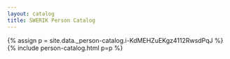 ```yaml
---
layout: catalog
title: SWERIK Person Catalog
---
```

{% assign p = site.data._person-catalog.i-KdMEHZuEKgz4112RwsdPqJ %}
{% include person-catalog.html p=p %}

